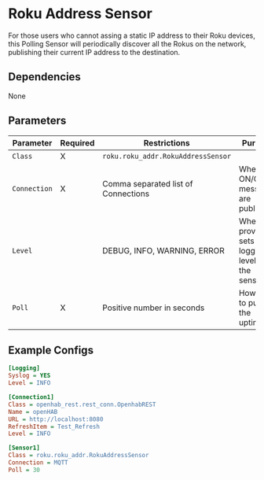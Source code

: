# Roku Address Sensor

For those users who cannot assing a static IP address to their Roku devices, this Polling Sensor will periodically discover all the Rokus on the network, publishing their current IP address to the destination.

## Dependencies

None

## Parameters

Parameter | Required | Restrictions | Purpose
-|-|-|-
`Class` | X | `roku.roku_addr.RokuAddressSensor` |
`Connection` | X | Comma separated list of Connections | Where the ON/OFF messages are published.
`Level` | | DEBUG, INFO, WARNING, ERROR | When provided, sets the logging level for the sensor.
`Poll` | X | Positive number in seconds | How often to publish the uptime.

## Example Configs

```ini
[Logging]
Syslog = YES
Level = INFO

[Connection1]
Class = openhab_rest.rest_conn.OpenhabREST
Name = openHAB
URL = http://localhost:8080
RefreshItem = Test_Refresh
Level = INFO

[Sensor1]
Class = roku.roku_addr.RokuAddressSensor
Connection = MQTT
Poll = 30
```

